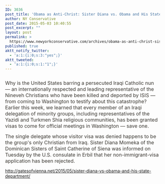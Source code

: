 ```yaml
---
ID: 3036
post_title: 'Obama as Anti-Christ: Sister Diana vs. Obama and His State Department'
author: NY Conservative
post_date: 2015-05-03 10:40:55
post_excerpt: ""
layout: post
permalink: >
  https://www.newyorkconservative.com/archives/obama-as-anti-christ-sister-diana-vs-obama-and-his-state-department/
published: true
aktt_notify_twitter:
  - 'a:1:{i:0;s:3:"yes";}'
aktt_tweeted:
  - 'a:1:{i:0;s:1:"1";}'
---
```

<p><img src="http://www.newyorkconservative.com/wp-content/uploads/2015/05/050315_1440_ObamaasAnti1.jpg" alt="" />
	</p><p><span style="color:#3a3731;font-size:12pt">Why is the United States barring a persecuted Iraqi Catholic nun — an internationally respected and leading representative of the Nineveh Christians who have been killed and deported by ISIS — from coming to Washington to testify about this catastrophe? Earlier this week, we learned that every member of an Iraqi delegation of minority groups, including representatives of the Yazidi and Turkmen Shia religious communities, has been granted visas to come for official meetings in Washington — save one.
</span></p><p><span style="color:#3a3731;font-size:12pt">The single delegate whose visitor visa was denied happens to be the group's only Christian from Iraq. Sister Diana Momeka of the Dominican Sisters of Saint Catherine of Siena was informed on Tuesday by the U.S. consulate in Erbil that her non-immigrant-visa application has been rejected.
</span></p><p><a href="http://gatesofvienna.net/2015/05/sister-diana-vs-obama-and-his-state-department/">http://gatesofvienna.net/2015/05/sister-diana-vs-obama-and-his-state-department/</a>
	</p>